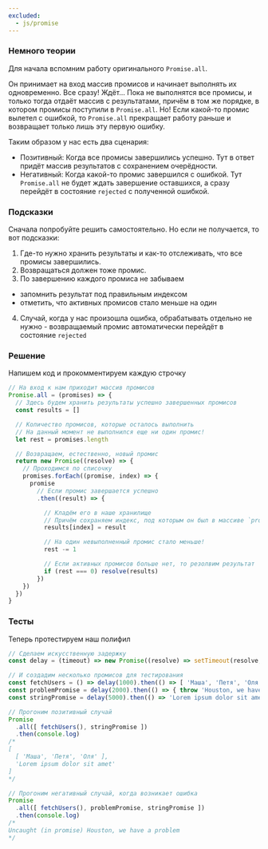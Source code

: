 ```yaml
---
excluded:
  - js/promise
---
```

### Немного теории
Для начала вспомним работу оригинального `Promise.all`.

Он принимает на вход массив промисов и начинает выполнять их одновременно. Все сразу! Ждёт... Пока не выполнятся все промисы, и только тогда отдаёт массив с результатами, причём в том же порядке, в котором промисы поступили в `Promise.all`. Но! Если какой-то промис вылетел с ошибкой, то `Promise.all` прекращает работу раньше и возвращает только лишь эту первую ошибку.

Таким образом у нас есть два сценария:

- Позитивный: Когда все промисы завершились успешно. Тут в ответ придёт массив результатов с сохранением очерёдности.
- Негативный: Когда какой-то промис завершился с ошибкой. Тут `Promise.all` не будет ждать завершение оставшихся, а сразу перейдёт в состояние `rejected` с полученной ошибкой.

### Подсказки
Сначала попробуйте решить самостоятельно. Но если не получается, то вот подсказки:

1. Где-то нужно хранить результаты и как-то отслеживать, что все промисы завершились.
2. Возвращаться должен тоже промис.
3. По завершению каждого промиса не забываем
  - запомнить результат под правильным индексом
  - отметить, что активных промисов стало меньше на один
4. Случай, когда у нас произошла ошибка, обрабатывать отдельно не нужно - возвращаемый промис автоматически перейдёт в состояние `rejected`
### Решение
Напишем код и прокомментируем каждую строчку
```jsx
// На вход к нам приходит массив промисов
Promise.all = (promises) => {
  // Здесь будем хранить результаты успешно завершенных промисов
  const results = []

  // Количество промисов, которые осталось выполнить
  // На данный момент не выполнился еще ни один промис!
  let rest = promises.length

  // Возвращаем, естественно, новый промис
  return new Promise((resolve) => {
    // Проходимся по списочку
    promises.forEach((promise, index) => {
      promise
        // Если промис завершается успешно
        .then((result) => {

          // Кладём его в наше хранилище
          // Причём сохраняем индекс, под которым он был в массиве `promises`
          results[index] = result

          // На один невыполненный промис стало меньше!
          rest -= 1

          // Если активных промисов больше нет, то резолвим результат
          if (rest === 0) resolve(results)
        })
    })
  })
}
```

### Тесты
Теперь протестируем наш полифил

```jsx
// Сделаем искусственную задержку
const delay = (timeout) => new Promise((resolve) => setTimeout(resolve, timeout))

// И создадим несколько промисов для тестирования
const fetchUsers = () => delay(1000).then(() => [ 'Маша', 'Петя', 'Оля' ])
const problemPromise = delay(2000).then(() => { throw 'Houston, we have a problem' })
const stringPromise = delay(5000).then(() => 'Lorem ipsum dolor sit amet')

// Прогоним позитивный случай
Promise
  .all([ fetchUsers(), stringPromise ])
  .then(console.log)
/*
[
  [ 'Маша', 'Петя', 'Оля' ],
  'Lorem ipsum dolor sit amet'
]
*/

// Прогоним негативный случай, когда возникает ошибка
Promise
  .all([ fetchUsers(), problemPromise, stringPromise ])
  .then(console.log)
/*
Uncaught (in promise) Houston, we have a problem
*/
```
